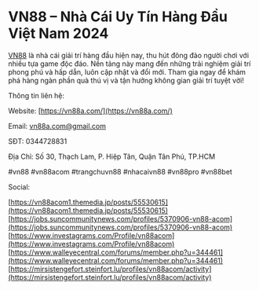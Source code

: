 # VN88 – Nhà Cái Uy Tín Hàng Đầu Việt Nam 2024

[VN88](https://vn88a.com/) là nhà cái giải trí hàng đầu hiện nay, thu hút đông đảo người chơi với nhiều tựa game độc đáo. Nền tảng này mang đến những trải nghiệm giải trí phong phú và hấp dẫn, luôn cập nhật và đổi mới. Tham gia ngay để khám phá hàng ngàn phần quà thú vị và tận hưởng không gian giải trí tuyệt vời!  

Thông tin liên hệ:  

Website: [https://vn88a.com/](https://vn88a.com/)  

Email: vn88a.com@gmail.com  

SĐT: 0344728831  

Địa Chỉ: Số 30, Thạch Lam, P. Hiệp Tân, Quận Tân Phú, TP.HCM  

#vn88 #vn88acom #trangchuvn88 #nhacaivn88 #vn88pro #vn88bet  

  

Social:  

  

[https://vn88acom1.themedia.jp/posts/55530615](https://vn88acom1.themedia.jp/posts/55530615)  
[https://jobs.suncommunitynews.com/profiles/5370906-vn88-acom](https://jobs.suncommunitynews.com/profiles/5370906-vn88-acom)  
[https://www.investagrams.com/Profile/vn88acom](https://www.investagrams.com/Profile/vn88acom)  
[https://www.walleyecentral.com/forums/member.php?u=344461](https://www.walleyecentral.com/forums/member.php?u=344461)  
[https://mirsistengefort.steinfort.lu/profiles/vn88acom/activity](https://mirsistengefort.steinfort.lu/profiles/vn88acom/activity)